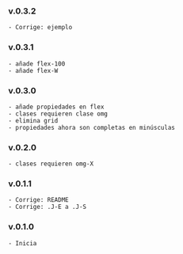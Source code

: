 ### v.0.3.2
    - Corrige: ejemplo

### v.0.3.1
    - añade flex-100
    - añade flex-W

### v.0.3.0
    - añade propiedades en flex
    - clases requieren clase omg
    - elimina grid
    - propiedades ahora son completas en minúsculas

### v.0.2.0
    - clases requieren omg-X

### v.0.1.1
    - Corrige: README
    - Corrige: .J-E a .J-S

### v.0.1.0
    - Inicia